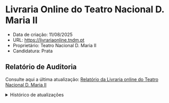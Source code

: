 # Livraria Online do Teatro Nacional D. Maria II

- Data de criação: 11/08/2025
- URL: https://livrariaonline.tndm.pt
- Proprietário: Teatro Nacional D. Maria II
- Candidatura:  Prata
  
## Relatório de Auditoria

Consulte aqui a última atualização: [Relatório da Livraria online do Teatro Nacional D. Maria II](relatorio_report_006.html)

<details>
  <summary>Histórico de atualizações</summary>
  <ul aria-label="lista de relatórios já efetuados">
    <li><a href="12092025_report_006.html">(12/09/2025). Relatório da Livraria online do Teatro Nacional D. Maria II</li>
  </ul>
</details>
